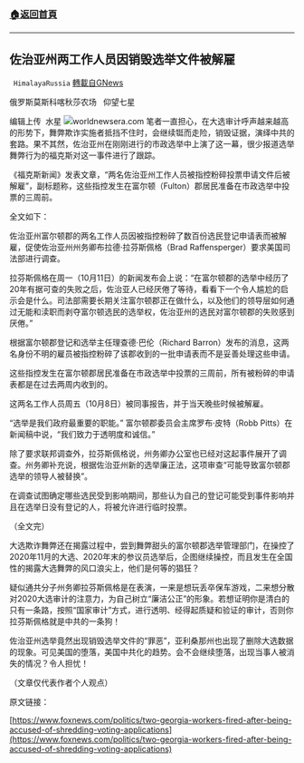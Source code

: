 ###  [:house:返回首頁](https://github.com/ourhimalayas/txt)
---


## 佐治亚州两工作人员因销毁选举文件被解雇
` HimalayaRussia` [轉載自GNews](https://gnews.org/zh-hans/1589652/)

俄罗斯莫斯科喀秋莎农场   仰望七星

编辑上传  水星
![](https://assets.gnews.org/wp-content/uploads/2021/10/G-3.jpg)worldnewsera.com
笔者一直担心，在大选审计呼声越来越高的形势下，舞弊欺诈实施者抵挡不住时，会继续铤而走险，销毁证据，演绎中共的套路。果不其然，佐治亚州在刚刚进行的市政选举中上演了这一幕，很少报道选举舞弊行为的福克斯对这一事件进行了跟踪。

《福克斯新闻》发表文章，“两名佐治亚州工作人员被指控粉碎投票申请文件后被解雇”，副标题称，这些指控发生在富尔顿（Fulton）郡居民准备在市政选举中投票的三周前。

全文如下：

佐治亚州富尔顿郡的两名工作人员因被指控粉碎了数百份选民登记申请表而被解雇，促使佐治亚州州务卿布拉德·拉芬斯佩格（Brad Raffensperger）要求美国司法部进行调查。

拉芬斯佩格在周一（10月11日）的新闻发布会上说：“在富尔顿郡的选举中经历了20年有据可查的失败之后，佐治亚人已经厌倦了等待，看看下一个令人尴尬的启示会是什么。司法部需要长期关注富尔顿郡正在做什么，以及他们的领导层如何通过无能和渎职而剥夺富尔顿选民的选举权，佐治亚州的选民对富尔顿郡的失败感到厌倦。”

根据富尔顿郡登记和选举主任理查德·巴伦（Richard Barron）发布的消息，这两名身份不明的雇员被指控粉碎了该郡收到的一批申请表而不是妥善处理这些申请。

这些指控发生在富尔顿郡居民准备在市政选举中投票的三周前，所有被粉碎的申请表都是在过去两周内收到的。

这两名工作人员周五（10月8日）被同事报告，并于当天晚些时候被解雇。

“选举是我们政府最重要的职能。” 富尔顿郡委员会主席罗布·皮特（Robb Pitts）在新闻稿中说，“我们致力于透明度和诚信。”

除了要求联邦调查外，拉芬斯佩格说，州务卿办公室也已经对这起事件展开了调查。州务卿补充说，根据佐治亚州新的选举廉正法，这项审查“可能导致富尔顿郡选举的领导人被替换”。

在调查试图确定哪些选民受到影响期间，那些认为自己的登记可能受到事件影响并且在选举日没有登记的人，将被允许进行临时投票。

（全文完）

大选欺诈舞弊还在揭露过程中，尝到舞弊甜头的富尔顿郡选举管理部门，在操控了2020年11月的大选、2020年末的参议员选举后，企图继续操控，而且发生在全国性的揭露大选舞弊的风口浪尖上，他们是何等的猖狂？

疑似通共分子州务卿拉芬斯佩格是在表演，一来是想玩丢卒保车游戏，二来想分散对2020大选审计的注意力，为自己树立“廉洁公正”的形象。若想证明你是清白的只有一条路，按照“国家审计”方式，进行透明、经得起质疑和验证的审计，否则你拉芬斯佩格就是中共的一条狗！

佐治亚州选举竟然出现销毁选举文件的“罪恶”，亚利桑那州也出现了删除大选数据的现象。可见美国的堕落，美国中共化的趋势。会不会继续堕落，出现当事人被消失的情况？令人担忧！

（文章仅代表作者个人观点）

原文链接：

[https://www.foxnews.com/politics/two-georgia-workers-fired-after-being-accused-of-shredding-voting-applications](https://www.foxnews.com/politics/two-georgia-workers-fired-after-being-accused-of-shredding-voting-applications)
